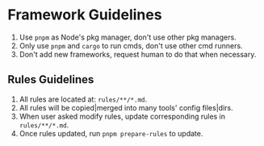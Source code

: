 # Framework Guidelines

1. Use `pnpm` as Node's pkg manager, don't use other pkg managers.
2. Only use `pnpm` and `cargo` to run cmds, don't use other cmd runners.
3. Don't add new frameworks, request human to do that when necessary.

## Rules Guidelines

1. All rules are located at: `rules/**/*.md`.
2. All rules will be copied|merged into many tools' config files|dirs.
3. When user asked modify rules, update corresponding rules in `rules/**/*.md`.
4. Once rules updated, run `pnpm prepare-rules` to update.
